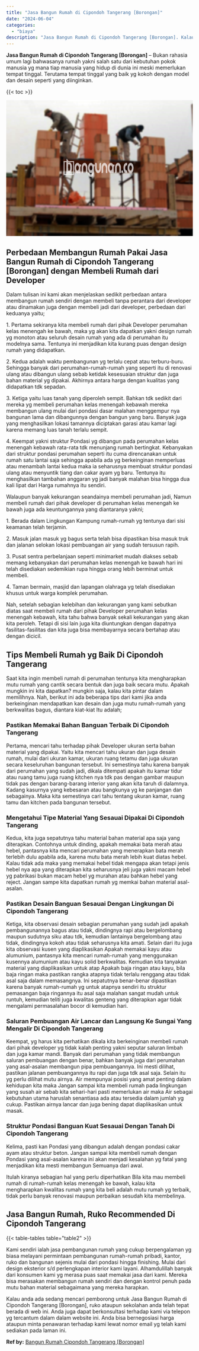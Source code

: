 ```yaml
---
title: "Jasa Bangun Rumah di Cipondoh Tangerang [Borongan]"
date: "2024-06-04"
categories: 
  - "biaya"
description: "Jasa Bangun Rumah di Cipondoh Tangerang [Borongan]. Kalau anda ada sedang mencari pemborong untuk Jasa Bangun Rumah di Cipondoh Tangerang [Borongan], ruko..."
---
```


**Jasa Bangun Rumah di Cipondoh Tangerang \[Borongan\]** – Bukan rahasia umum lagi bahwasanya rumah yakni salah satu dari kebutuhan pokok manusia yg mana tiap manusia yang hidup di dunia ini meski memerlukan tempat tinggal. Terutama tempat tinggal yang baik yg kokoh dengan model dan desain seperti yang diinginkan.

{{< toc >}}

![Jasa Bangun Rumah di Cipondoh Tangerang [Borongan]](/images/borong-bangunan-07.png)

## Perbedaan Membangun Rumah Pakai Jasa Bangun Rumah di Cipondoh Tangerang \[Borongan\] dengan Membeli Rumah dari Developer

Dalam tulisan ini kami akan menjelaskan sedikit perbedaan antara membangun rumah sendiri dengan membeli tanpa perantara dari developer atau dinamakan juga dengan membeli jadi dari developer, perbedaan dari keduanya yaitu;

1\. Pertama sekiranya kita membeli rumah dari pihak Developer perumahan kelas menengah ke bawah, maka yg akan kita dapatkan yakni design rumah yg monoton atau seluruh desain rumah yang ada di perumahan itu modelnya sama. Tentunya ini menjadikan kita kurang puas dengan design rumah yang didapatkan.

2\. Kedua adalah waktu pembangunan yg terlalu cepat atau terburu-buru. Sehingga banyak dari perumahan-rumah-rumah yang seperti itu di renovasi ulang atau dibangun ulang sebab ketidak kesesuaian struktur dan juga bahan material yg dipakai. Akhirnya antara harga dengan kualitas yang didapatkan tdk sepadan.

3\. Ketiga yaitu luas tanah yang diperoleh sempit. Bahkan tdk sedikit dari mereka yg membeli perumahan kelas menengah kebawah mereka membangun ulang mulai dari pondasi dasar malahan menggempur nya bangunan lama dan dibangunnya dengan bangun yang baru. Banyak juga yang menghasilkan lokasi tamannya diciptakan garasi atau kamar lagi karena memang luas tanah terlalu sempit.

4\. Keempat yakni struktur Pondasi yg dibangun pada perumahan kelas menengah kebawah rata-rata tdk menunjang rumah bertingkat. Kebanyakan dari struktur pondasi perumahan seperti itu cuma direncanakan untuk rumah satu lantai saja sehingga apabila ada yg berkeinginan memperluas atau menambah lantai kedua maka ia seharusnya membuat struktur pondasi ulang atau menyuntik tiang dan cakar ayam yg baru. Tentunya itu menghasilkan tambahan anggaran yg jadi banyak malahan bisa hingga dua kali lipat dari Harga rumahnya itu sendiri.

Walaupun banyak kekurangan seandainya membeli perumahan jadi, Namun membeli rumah dari pihak developer di perumahan kelas menengah ke bawah juga ada keuntungannya yang diantaranya yakni;

1\. Berada dalam Lingkungan Kampung rumah-rumah yg tentunya dari sisi keamanan telah terjamin.

2\. Masuk jalan masuk yg bagus serta telah bisa dipastikan bisa masuk truk dan jalanan selokan lokasi pembuangan air yang sudah tersusun rapih.

3\. Pusat sentra perbelanjaan seperti minimarket mudah diakses sebab memang kebanyakan dari perumahan kelas menengah ke bawah hari ini telah disediakan sedemikian rupa hingga orang lebih berminat untuk membeli.

4\. Taman bermain, masjid dan lapangan olahraga yg telah disediakan khusus untuk warga komplek perumahan.

Nah, setelah sebagian kelebihan dan kekurangan yang kami sebutkan diatas saat membeli rumah dari pihak Developer perumahan kelas menengah kebawah, kita tahu bahwa banyak sekali kekurangan yang akan kita peroleh. Tetapi di sisi lain juga kita diuntungkan dengan dapatnya fasilitas-fasilitas dan kita juga bisa membayarnya secara bertahap atau dengan dicicil.

## Tips Membeli Rumah yg Baik Di Cipondoh Tangerang

Saat kita ingin membeli rumah di perumahan tentunya kita mengharapkan mutu rumah yang cantik secara bentuk dan juga baik secara mutu. Apakah mungkin ini kita dapatkan? mungkin saja, kalau kita pintar dalam memilihnya. Nah, berikut ini ada beberapa tips dari kami jika anda berkeinginan mendapatkan kan desain dan juga mutu rumah-rumah yang berkwalitas bagus, diantara kiat-kiat Itu adalah;

### Pastikan Memakai Bahan Banguan Terbaik Di Cipondoh Tangerang

Pertama, mencari tahu terhadap pihak Developer ukuran serta bahan material yang dipakai. Yaitu kita mencari tahu ukuran dan juga desain rumah, mulai dari ukuran kamar, ukuran ruang tetamu dan juga ukuran secara keseluruhan bangunan tersebut. Ini semestinya tahu karena banyak dari perumahan yang sudah jadi, dikala ditempati apakah itu kamar tidur atau ruang tamu juga ruang kitchen nya tdk pas dengan gambar maupun tidak pas dengan barang-barang interior yang akan kita taruh di dalamnya. Kadang kasurnya yang kebesaran atau bangkunya yg ke panjangan dan sebagainya. Maka kita semestinya cari tahu tentang ukuran kamar, ruang tamu dan kitchen pada bangunan tersebut.

### Mengetahui Tipe Material Yang Sesauai Dipakai Di Cipondoh Tangerang

Kedua, kita juga sepatutnya tahu material bahan material apa saja yang diterapkan. Contohnya untuk dinding, apakah memakai bata merah atau hebel, pantasnya kita mencari perumahan yang menerapkan bata merah terlebih dulu apabila ada, karena mutu bata merah lebih kuat diatas hebel. Kalau tidak ada maka yang memakai hebel tidak mengapa akan tetapi jenis hebel nya apa yang diterapkan kita seharusnya jeli juga yakni macam hebel yg pabrikasi bukan macam hebel yg murahan atau bahkan hebel yang reject. Jangan sampe kita dapatkan rumah yg memkai bahan material asal-asalan.

### Pastikan Desain Banguan Sesauai Dengan Lingkungan Di Cipondoh Tangerang

Ketiga, kita observasi desain sebagian perumahan yang sudah jadi apakah pembangunannya bagus atau tidak, dindingnya rapi atau bergelombang maupun sudutnya siku atau tdk, kemudian lantainya bergelombang atau tidak, dindingnya kokoh atau tidak seharusnya kita amati. Selain dari itu juga kita observasi kusen yang diaplikasikan Apakah memakai kayu atau alumunium, pantasnya kita mencari rumah-rumah yang menggunakan kusennya alumunium atau kayu solid berkwalitas. Kemudian kita tanyakan material yang diaplikasikan untuk atap Apakah baja ringan atau kayu, bila baja ringan maka pastikan rangka atapnya tidak terlalu renggang atau tidak asal saja dalam memasangnya. Ini sepatutnya benar-benar dipastikan karena banyak rumah-rumah yg untuk atapnya sendiri itu struktur pemasangan baja ringannya itu asal saja malahan sangat mudah untuk runtuh, kemudian teliti juga kwalitas genteng yang diterapkan agar tidak mengalami permasalahan bocor di kemudian hari.

### Saluran Pembuangan Air Lancar dan Langsung Ke Sungai Yang Mengalir Di Cipondoh Tangerang

Keempat, yg harus kita perhatikan dikala kita berkeinginan membeli rumah dari pihak developer yg tidak kalah penting yakni seputar saluran limbah dan juga kamar mandi. Banyak dari perumahan yang tidak membangun saluran pembuangan dengan benar, bahkan banyak juga dari perumahan yang asal-asalan membangun pipa pembuangannya. Ini mesti dilihat, pastikan jalanan pembuangannya itu rapi dan juga tdk asal saja. Selain itu yg perlu dilihat mutu airnya. Air mempunyai posisi yang amat penting dalam kehidupan kita maka Jangan sampai kita membeli rumah pada lingkungan yang susah air sebab kita sehari-hari pasti memerlukan air maka Air sebagai kebutuhan utama haruslah senantiasa ada atau tersedia dalam jumlah yg cukup. Pastikan airnya lancar dan juga bening dapat diaplikasikan untuk masak.

### Struktur Pondasi Banguan Kuat Sesauai Dengan Tanah Di Cipondoh Tangerang

Kelima, pasti kan Pondasi yang dibangun adalah dengan pondasi cakar ayam atau struktur beton. Jangan sampai kita membeli rumah dengan Pondasi yang asal-asalan karena ini akan menjadi kesalahan yg fatal yang menjadikan kita mesti membangun Semuanya dari awal.

Itulah kiranya sebagian hal yang perlu diperhatikan Bila kita mau membeli rumah di rumah-rumah kelas menengah ke bawah, kalau kita mengharapkan kwalitas rumah yang kita beli adalah mutu rumah yg terbaik, tidak perlu banyak renovasi maupun perbaikan sesudah kita membelinya.

## Jasa Bangun Rumah, Ruko Recommended Di Cipondoh Tangerang

{{< table-tables table="table2" >}}

Kami sendiri ialah jasa pembangunan rumah yang cukup berpengalaman yg biasa melayani permintaan pembangunan rumah-rumah pribadi, kantor, ruko dan bangunan sejenis mulai dari pondasi hingga finishing. Mulai dari design eksterior s/d perlengkapan interior kami layani. Alhamdulillah banyak dari konsumen kami yg merasa puas saat memakai jasa dari kami. Mereka bisa merasakan membangun rumah sendiri dan dengan kontrol penuh pada mutu bahan material sebagaimana yang mereka harapkan.

Kalau anda ada sedang mencari pemborong untuk Jasa Bangun Rumah di Cipondoh Tangerang \[Borongan\], ruko ataupun sekolahan anda telah tepat berada di web ini. Anda juga dapat berkonsultasi terhadap kami via telepon yg tercantum dalam dalam website ini. Anda bisa bernegosiasi harga ataupun minta penawaran terhadap kami lewat nomor email yg telah kami sediakan pada laman ini.

**Ref by:** [Bangun Rumah Cipondoh Tangerang [Borongan]](https://id.wikipedia.org/wiki/Bangun)
